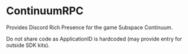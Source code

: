 # ContinuumRPC
Provides Discord Rich Presence for the game Subspace Continuum. 

Do not share code as ApplicationID is hardcoded (may provide entry for outside SDK kits).
